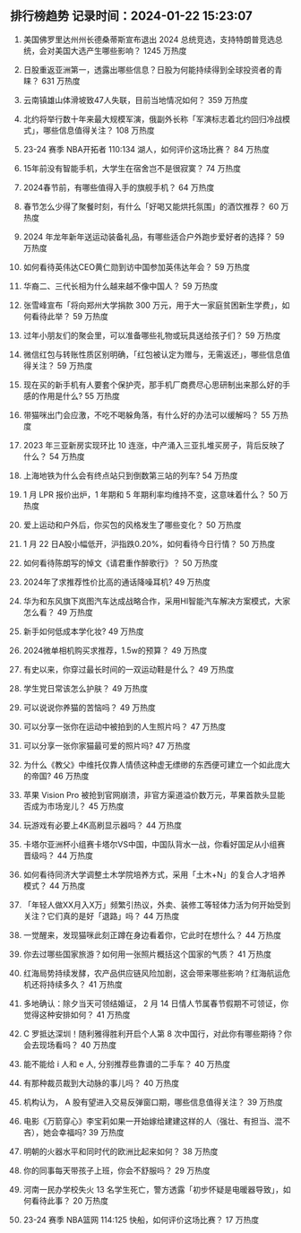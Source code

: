 
## 排行榜趋势 记录时间：2024-01-22 15:23:07
  
  1. 美国佛罗里达州州长德桑蒂斯宣布退出 2024 总统竞选，支持特朗普竞选总统，会对美国大选产生哪些影响？ 1245 万热度
    
  2. 日股重返亚洲第一，透露出哪些信息？日股为何能持续得到全球投资者的青睐？ 631 万热度
    
  3. 云南镇雄山体滑坡致47人失联，目前当地情况如何？ 359 万热度
    
  4. 北约将举行数十年来最大规模军演，俄副外长称「军演标志着北约回归冷战模式」，哪些信息值得关注？ 108 万热度
    
  5. 23-24 赛季 NBA开拓者 110:134 湖人，如何评价这场比赛？ 84 万热度
    
  6. 15年前没有智能手机，大学生在宿舍岂不是很寂寞？ 74 万热度
    
  7. 2024春节前，有哪些值得入手的旗舰手机？ 64 万热度
    
  8. 春节怎么少得了聚餐时刻，有什么「好喝又能烘托氛围」的酒饮推荐？ 60 万热度
    
  9. 2024 年龙年新年送运动装备礼品，有哪些适合户外跑步爱好者的选择？ 59 万热度
    
  10. 如何看待英伟达CEO黄仁勋到访中国参加英伟达年会？ 59 万热度
    
  11. 华裔二、三代长相为什么越来越不像中国人？ 59 万热度
    
  12. 张雪峰宣布「将向郑州大学捐款 300 万元，用于大一家庭贫困新生学费」，如何看待此举？ 59 万热度
    
  13. 过年小朋友们的聚会里，可以准备哪些礼物或玩具送给孩子们？ 59 万热度
    
  14. 微信红包与转账性质区别明确，「红包被认定为赠与，无需返还」，哪些信息值得关注？ 59 万热度
    
  15. 现在买的新手机有人要套个保护壳，那手机厂商费尽心思研制出来那么好的手感的作用是什么? 55 万热度
    
  16. 带猫咪出门会应激，不吃不喝躲角落，有什么好的办法可以缓解吗？ 55 万热度
    
  17. 2023 年三亚新房实现环比 10 连涨，中产涌入三亚扎堆买房子，背后反映了什么？ 54 万热度
    
  18. 上海地铁为什么会有终点站只到倒数第三站的列车? 54 万热度
    
  19. 1 月 LPR 报价出炉，1 年期和 5 年期利率均维持不变，这意味着什么？ 50 万热度
    
  20. 爱上运动和户外后，你买包的风格发生了哪些变化？ 50 万热度
    
  21. 1 月 22 日A股小幅低开，沪指跌0.20%，如何看待今日行情？ 50 万热度
    
  22. 如何看待陈朗写的悼文《请君重作醉歌行》？ 50 万热度
    
  23. 2024年了求推荐性价比高的通话降噪耳机? 49 万热度
    
  24. 华为和东风旗下岚图汽车达成战略合作，采用HI智能汽车解决方案模式，大家怎么看？ 49 万热度
    
  25. 新手如何低成本学化妆? 49 万热度
    
  26. 2024微单相机购买求推荐，1.5w的预算？ 49 万热度
    
  27. 有史以来，你穿过最长时间的一双运动鞋是什么？ 49 万热度
    
  28. 学生党日常该怎么护肤？ 49 万热度
    
  29. 可以说说你养猫的苦恼吗？ 49 万热度
    
  30. 可以分享一张你在运动中被拍到的人生照片吗？ 47 万热度
    
  31. 可以分享一张你家猫最可爱的照片吗? 47 万热度
    
  32. 为什么《教父》中维托仅靠人情债这种虚无缥缈的东西便可建立一个如此庞大的帝国? 46 万热度
    
  33. 苹果 Vision Pro 被抢到官网崩溃，非官方渠道溢价数万元，苹果首款头显能否成为市场宠儿？ 45 万热度
    
  34. 玩游戏有必要上4K高刷显示器吗？ 44 万热度
    
  35. 卡塔尔亚洲杯小组赛卡塔尔VS中国，中国队背水一战，你看好国足从小组赛晋级吗？ 44 万热度
    
  36. 如何看待同济大学调整土木学院培养方式，采用「土木+N」的复合人才培养模式？ 44 万热度
    
  37. 「年轻人做XX月入X万」频繁引热议，外卖、装修工等轻体力活为何开始受到关注？它们真的是好「退路」吗？ 44 万热度
    
  38. 一觉醒来，发现猫咪此刻正蹲在身边看着你，它此时在想什么？ 44 万热度
    
  39. 你去过哪些国家旅游？如何用一张照片概括这个国家的气质？ 41 万热度
    
  40. 红海局势持续发酵，农产品供应链风险加剧，这会带来哪些影响？红海航运危机还将持续多久？ 41 万热度
    
  41. 多地确认：除夕当天可领结婚证， 2 月 14 日情人节属春节假期不可领证，你觉得这种安排如何？ 41 万热度
    
  42. C 罗抵达深圳！随利雅得胜利开启个人第 8 次中国行，对此你有哪些期待？你会去现场看吗？ 40 万热度
    
  43. 能不能给  i 人和 e 人, 分别推荐些靠谱的二手车？ 40 万热度
    
  44. 有那种裁员裁到大动脉的事儿吗？ 40 万热度
    
  45. 机构认为， A 股有望进入交易反弹窗口期，哪些信息值得关注？ 39 万热度
    
  46. 电影《万箭穿心》李宝莉如果一开始嫁给建建这样的人（强壮、有担当、混不吝），她会幸福吗? 39 万热度
    
  47. 明朝的火器水平和同时代的欧洲比起来如何？ 38 万热度
    
  48. 你的同事每天带孩子上班，你会不舒服吗？ 29 万热度
    
  49. 河南一民办学校失火 13 名学生死亡，警方透露「初步怀疑是电暖器导致」，如何看待此事？ 20 万热度
    
  50. 23-24 赛季 NBA篮网 114:125 快船，如何评价这场比赛？ 17 万热度
    